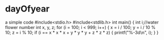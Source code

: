 # dayOfyear
a simple code
#include<stdio.h>
#include<stdlib.h>
int main() {
int i;//water flower number 
int x, y, z;
for (i = 100; i < 999; i++)
{
x = i / 100;
y = i / 10 % 10;
z = i % 10;
if (i == x * x * x + y * y * y + z * z * z)
{
printf("%-3d\n", i);
}
}
	
